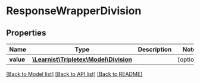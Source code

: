# ResponseWrapperDivision

## Properties
Name | Type | Description | Notes
------------ | ------------- | ------------- | -------------
**value** | [**\Learnist\Tripletex\Model\Division**](Division.md) |  | [optional] 

[[Back to Model list]](../../README.md#documentation-for-models) [[Back to API list]](../../README.md#documentation-for-api-endpoints) [[Back to README]](../../README.md)

